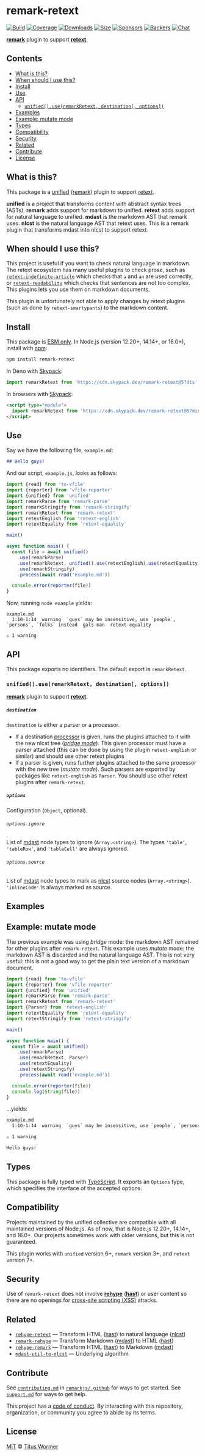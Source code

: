 # remark-retext

[![Build][build-badge]][build]
[![Coverage][coverage-badge]][coverage]
[![Downloads][downloads-badge]][downloads]
[![Size][size-badge]][size]
[![Sponsors][sponsors-badge]][collective]
[![Backers][backers-badge]][collective]
[![Chat][chat-badge]][chat]

**[remark][]** plugin to support **[retext][]**.

## Contents

*   [What is this?](#what-is-this)
*   [When should I use this?](#when-should-i-use-this)
*   [Install](#install)
*   [Use](#use)
*   [API](#api)
    *   [`unified().use(remarkRetext, destination[, options])`](#unifieduseremarkretext-destination-options)
*   [Examples](#examples)
*   [Example: mutate mode](#example-mutate-mode)
*   [Types](#types)
*   [Compatibility](#compatibility)
*   [Security](#security)
*   [Related](#related)
*   [Contribute](#contribute)
*   [License](#license)

## What is this?

This package is a [unified][] ([remark][]) plugin to support [retext][].

**unified** is a project that transforms content with abstract syntax trees
(ASTs).
**remark** adds support for markdown to unified.
**retext** adds support for natural language to unified.
**mdast** is the markdown AST that remark uses.
**nlcst** is the natural language AST that retext uses.
This is a remark plugin that transforms mdast into nlcst to support retext.

## When should I use this?

This project is useful if you want to check natural language in markdown.
The retext ecosystem has many useful plugins to check prose, such as
[`retext-indefinite-article`][retext-indefinite-article] which checks that `a`
and `an` are used correctly, or [`retext-readability`][retext-readability] which
checks that sentences are not too complex.
This plugins lets you use them on markdown documents.

This plugin is unfortunately not able to apply changes by retext plugins (such
as done by `retext-smartypants`) to the markdown content.

## Install

This package is [ESM only](https://gist.github.com/sindresorhus/a39789f98801d908bbc7ff3ecc99d99c).
In Node.js (version 12.20+, 14.14+, or 16.0+), install with [npm][]:

```sh
npm install remark-retext
```

In Deno with [Skypack][]:

```js
import remarkRetext from 'https://cdn.skypack.dev/remark-retext@5?dts'
```

In browsers with [Skypack][]:

```html
<script type="module">
  import remarkRetext from 'https://cdn.skypack.dev/remark-retext@5?min'
</script>
```

## Use

Say we have the following file, `example.md`:

```markdown
## Hello guys!
```

And our script, `example.js`, looks as follows:

```js
import {read} from 'to-vfile'
import {reporter} from 'vfile-reporter'
import {unified} from 'unified'
import remarkParse from 'remark-parse'
import remarkStringify from 'remark-stringify'
import remarkRetext from 'remark-retext'
import retextEnglish from 'retext-english'
import retextEquality from 'retext-equality'

main()

async function main() {
  const file = await unified()
    .use(remarkParse)
    .use(remarkRetext, unified().use(retextEnglish).use(retextEquality))
    .use(remarkStringify)
    .process(await read('example.md'))

  console.error(reporter(file))
}
```

Now, running `node example` yields:

```text
example.md
  1:10-1:14  warning  `guys` may be insensitive, use `people`, `persons`, `folks` instead  gals-man  retext-equality

⚠ 1 warning
```

## API

This package exports no identifiers.
The default export is `remarkRetext`.

### `unified().use(remarkRetext, destination[, options])`

**[remark][]** plugin to support **[retext][]**.

##### `destination`

`destination` is either a parser or a processor.

*   If a destination [processor][] is given, runs the plugins attached to it
    with the new nlcst tree ([*bridge mode*][bridge]).
    This given processor must have a parser attached (this can be done by using
    the plugin `retext-english` or similar) and should use other retext plugins
*   If a parser is given, runs further plugins attached to the same processor
    with the new tree (*mutate mode*).
    Such parsers are exported by packages like `retext-english` as `Parser`.
    You should use other retext plugins after `remark-retext`.

##### `options`

Configuration (`Object`, optional).

###### `options.ignore`

List of [mdast][] node types to ignore (`Array.<string>`).
The types `'table'`, `'tableRow'`, and `'tableCell'` are always ignored.

###### `options.source`

List of [mdast][] node types to mark as [nlcst][] source nodes
(`Array.<string>`).
`'inlineCode'` is always marked as source.

## Examples

## Example: mutate mode

The previous example was using *bridge* mode: the markdown AST remained for
other plugins after `remark-retext`.
This example uses *mutate* mode: the markdown AST is discarded and the natural
language AST.
This is not very useful: this is not a good way to get the plain text version
of a markdown document.

```js
import {read} from 'to-vfile'
import {reporter} from 'vfile-reporter'
import {unified} from 'unified'
import remarkParse from 'remark-parse'
import remarkRetext from 'remark-retext'
import {Parser} from 'retext-english'
import retextEquality from 'retext-equality'
import retextStringify from 'retext-stringify'

main()

async function main() {
  const file = await unified()
    .use(remarkParse)
    .use(remarkRetext, Parser)
    .use(retextEquality)
    .use(retextStringify)
    .process(await read('example.md'))

  console.error(reporter(file))
  console.log(String(file))
}
```

…yields:

```txt
example.md
  1:10-1:14  warning  `guys` may be insensitive, use `people`, `persons`, `folks` instead  gals-man  retext-equality

⚠ 1 warning
```

```txt
Hello guys!
```

## Types

This package is fully typed with [TypeScript][].
It exports an `Options` type, which specifies the interface of the accepted
options.

## Compatibility

Projects maintained by the unified collective are compatible with all maintained
versions of Node.js.
As of now, that is Node.js 12.20+, 14.14+, and 16.0+.
Our projects sometimes work with older versions, but this is not guaranteed.

This plugin works with `unified` version 6+, `remark` version 3+, and `retext`
version 7+.

## Security

Use of `remark-retext` does not involve [**rehype**][rehype] ([**hast**][hast])
or user content so there are no openings for [cross-site scripting (XSS)][xss]
attacks.

## Related

*   [`rehype-retext`](https://github.com/rehypejs/rehype-retext)
    — Transform HTML ([hast][]) to natural language ([nlcst][])
*   [`remark-rehype`](https://github.com/remarkjs/remark-rehype)
    — Transform Markdown ([mdast][]) to HTML ([hast][])
*   [`rehype-remark`](https://github.com/rehypejs/rehype-remark)
    — Transform HTML ([hast][]) to Markdown ([mdast][])
*   [`mdast-util-to-nlcst`][to-nlcst]
    — Underlying algorithm

## Contribute

See [`contributing.md`][contributing] in [`remarkjs/.github`][health] for ways
to get started.
See [`support.md`][support] for ways to get help.

This project has a [code of conduct][coc].
By interacting with this repository, organization, or community you agree to
abide by its terms.

## License

[MIT][license] © [Titus Wormer][author]

<!-- Definitions -->

[build-badge]: https://github.com/remarkjs/remark-retext/workflows/main/badge.svg

[build]: https://github.com/remarkjs/remark-retext/actions

[coverage-badge]: https://img.shields.io/codecov/c/github/remarkjs/remark-retext.svg

[coverage]: https://codecov.io/github/remarkjs/remark-retext

[downloads-badge]: https://img.shields.io/npm/dm/remark-retext.svg

[downloads]: https://www.npmjs.com/package/remark-retext

[size-badge]: https://img.shields.io/bundlephobia/minzip/remark-retext.svg

[size]: https://bundlephobia.com/result?p=remark-retext

[sponsors-badge]: https://opencollective.com/unified/sponsors/badge.svg

[backers-badge]: https://opencollective.com/unified/backers/badge.svg

[collective]: https://opencollective.com/unified

[chat-badge]: https://img.shields.io/badge/chat-discussions-success.svg

[chat]: https://github.com/remarkjs/remark/discussions

[npm]: https://docs.npmjs.com/cli/install

[skypack]: https://www.skypack.dev

[health]: https://github.com/remarkjs/.github

[contributing]: https://github.com/remarkjs/.github/blob/HEAD/contributing.md

[support]: https://github.com/remarkjs/.github/blob/HEAD/support.md

[coc]: https://github.com/remarkjs/.github/blob/HEAD/code-of-conduct.md

[license]: license

[author]: https://wooorm.com

[remark]: https://github.com/remarkjs/remark

[retext]: https://github.com/retextjs/retext

[unified]: https://github.com/unifiedjs/unified

[processor]: https://github.com/unifiedjs/unified#processor

[bridge]: https://github.com/unifiedjs/unified#processing-between-syntaxes

[mdast]: https://github.com/syntax-tree/mdast

[nlcst]: https://github.com/syntax-tree/nlcst

[hast]: https://github.com/syntax-tree/hast

[to-nlcst]: https://github.com/syntax-tree/mdast-util-to-nlcst

[typescript]: https://www.typescriptlang.org

[xss]: https://en.wikipedia.org/wiki/Cross-site_scripting

[rehype]: https://github.com/rehypejs/rehype

[retext-indefinite-article]: https://github.com/retextjs/retext-indefinite-article

[retext-readability]: https://github.com/retextjs/retext-readability
